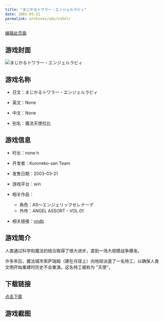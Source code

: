 ```yaml
---
title: "まじかるトワラー・エンジェルラビィ"
date: 2003-03-21
permalink: archives/adv/vn5nl/
---
```

[编辑此页面](https://github.com/ACG-3/ADV3-source/blob/main/source/_posts/%E3%81%BE%E3%81%98%E3%81%8B%E3%82%8B%E3%83%88%E3%83%AF%E3%83%A9%E3%83%BC%E3%83%BB%E3%82%A8%E3%83%B3%E3%82%B8%E3%82%A7%E3%83%AB%E3%83%A9%E3%83%93%E3%82%A3.md)

## 游戏封面

![まじかるトワラー・エンジェルラビィ](https://pan.timero.xyz/d/onedrive/img_lib_001/%E3%81%BE%E3%81%98%E3%81%8B%E3%82%8B%E3%83%88%E3%83%AF%E3%83%A9%E3%83%BC%E3%83%BB%E3%82%A8%E3%83%B3%E3%82%B8%E3%82%A7%E3%83%AB%E3%83%A9%E3%83%93%E3%82%A3_cover.avif)


## 游戏名称

- 日文：まじかるトワラー・エンジェルラビィ
- 英文：None
- 中文：None

- 别名：魔法天使拉比


## 游戏信息

- 时长：none h
- 开发者：Kuroneko-san Team
- 发售日期：2003-03-21
- 游戏平台：win
- 相关作品：
   - 角色：AS〜エンジェリックセレナーデ
   - 外传：ANGEL ASSORT - VOL.01

- 相关链接：[vndb](https://vndb.org/v2114)


## 游戏简介

人类通过科学和魔法的结合取得了很大进步，直到一场大规模战争爆发。

许多年后，魔法城市索萨瑞姆（建在月球上）向地球派遣了一名特工，以确保人类文明开始重建时历史不会重演。这名特工被称为 "天使"。




## 下载链接

[点击下载](https://pan.timero.xyz/onedrive/adv_lib_001/%E3%81%BE%E3%81%98%E3%81%8B%E3%82%8B%E3%83%88%E3%83%AF%E3%83%A9%E3%83%BC%E3%83%BB%E3%82%A8%E3%83%B3%E3%82%B8%E3%82%A7%E3%83%AB%E3%83%A9%E3%83%93%E3%82%A3)


## 游戏截图


